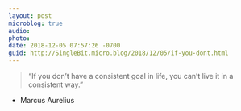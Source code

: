 ```yaml
---
layout: post
microblog: true
audio: 
photo: 
date: 2018-12-05 07:57:26 -0700
guid: http://SingleBit.micro.blog/2018/12/05/if-you-dont.html
---
```

>“If you don’t have a consistent goal in life, you can’t live it in a consistent way.”

- Marcus Aurelius 
